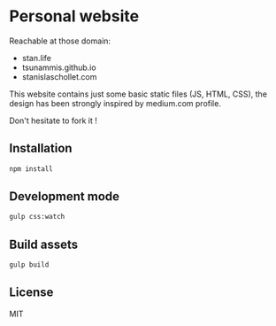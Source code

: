 # Personal website

Reachable at those domain:
* stan.life
* tsunammis.github.io
* stanislaschollet.com

This website contains just some basic static files (JS, HTML, CSS), the design has been strongly inspired by medium.com profile.

Don't hesitate to fork it !

## Installation

```bash
npm install
```

## Development mode

```bash
gulp css:watch
```

## Build assets

```bash
gulp build
```

## License

MIT
